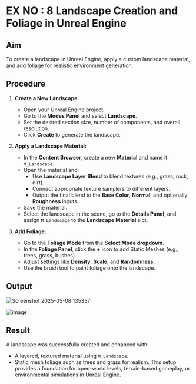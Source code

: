 # EX NO : 8  Landscape Creation and Foliage in Unreal Engine

## Aim
To create a landscape in Unreal Engine, apply a custom landscape material, and add foliage for realistic environment generation.

## Procedure

1. **Create a New Landscape:**
   - Open your Unreal Engine project.
   - Go to the **Modes Panel** and select **Landscape**.
   - Set the desired section size, number of components, and overall resolution.
   - Click **Create** to generate the landscape.

2. **Apply a Landscape Material:**
   - In the **Content Browser**, create a new **Material** and name it `M_Landscape`.
   - Open the material and:
     - Use **Landscape Layer Blend** to blend textures (e.g., grass, rock, dirt).
     - Connect appropriate texture samplers to different layers.
     - Output the final blend to the **Base Color**, **Normal**, and optionally **Roughness** inputs.
   - Save the material.
   - Select the landscape in the scene, go to the **Details Panel**, and assign `M_Landscape` to the **Landscape Material** slot.

3. **Add Foliage:**
   - Go to the **Foliage Mode** from the **Select Mode dropdown**.
   - In the **Foliage Panel**, click the **+** icon to add Static Meshes (e.g., trees, grass, bushes).
   - Adjust settings like **Density**, **Scale**, and **Randomness**.
   - Use the brush tool to paint foliage onto the landscape.

## Output

![Screenshot 2025-05-08 135337](https://github.com/user-attachments/assets/0b523414-9f03-42f5-b94a-20511cc851c6)



![image](https://github.com/user-attachments/assets/e42a434b-86a3-48d6-a789-f02fb7eea43d)


## Result
A landscape was successfully created and enhanced with:
- A layered, textured material using `M_Landscape`.
- Static mesh foliage such as trees and grass for realism.
This setup provides a foundation for open-world levels, terrain-based gameplay, or environmental simulations in Unreal Engine.
